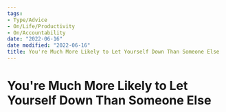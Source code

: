 ```yaml
---
tags:
- Type/Advice
- On/Life/Productivity
- On/Accountability
date: "2022-06-16"
date modified: "2022-06-16"
title: You're Much More Likely to Let Yourself Down Than Someone Else
---
```


# You're Much More Likely to Let Yourself Down Than Someone Else
